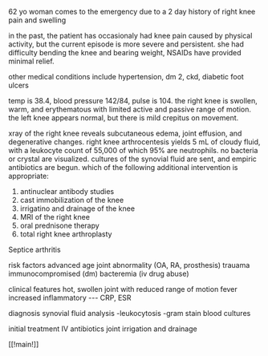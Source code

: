 62 yo woman comes to the emergency due to a 2 day history of right knee pain and swelling 

in the past, the patient has occasionaly had knee pain caused by physical activity, but the current episode is more severe and persistent. she had difficulty bending the knee and bearing weight, NSAIDs have provided minimal relief.

other medical conditions include hypertension, dm 2, ckd, diabetic foot ulcers 

temp is 38.4, blood pressure 142/84, pulse is 104. the right knee is swollen, warm, and erythematous with limited active and passive range of motion. the left knee appears normal, but there is mild crepitus on movement.

xray of the right knee reveals subcutaneous edema, joint effusion, and degenerative changes. right knee arthrocentesis yields 5 mL of cloudy fluid, with a leukocyte count of 55,000 of which 95% are neutrophils. no bacteria or crystal are visualized. cultures of the synovial fluid are sent, and empiric antibiotics are begun. which of the following additional intervention is appropriate: 

1. antinuclear antibody studies 
2. cast immobilization of the knee 
3. irrigatino and drainage of the knee 
4. MRI of the right knee 
5. oral prednisone therapy 
6. total right knee arthroplasty 

Septice arthritis 

risk factors 
advanced age 
joint abnormality (OA, RA, prosthesis) trauama 
immunocompromised (dm)
bacteremia (iv drug abuse)

clinical features 
hot, swollen joint with reduced range of motion 
fever 
increased inflammatory --- CRP, ESR 

diagnosis 
synovial fluid analysis 
-leukocytosis 
-gram stain 
blood cultures 

initial treatment 
IV antibiotics 
joint irrigation and drainage 

[[!main!]]


